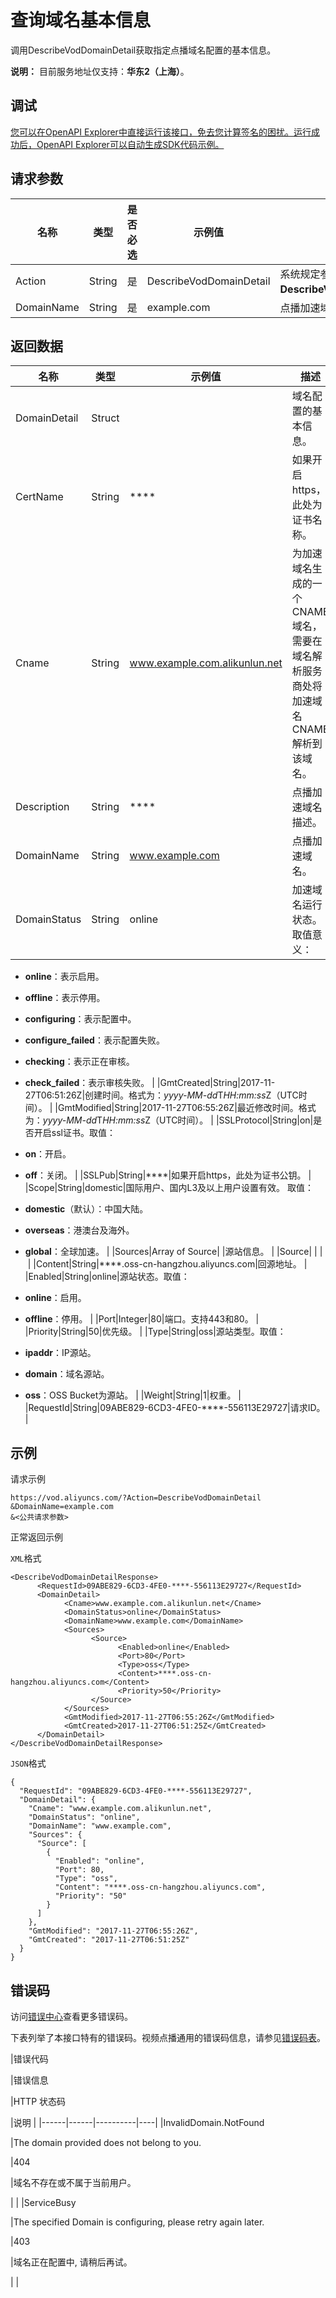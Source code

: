 # 查询域名基本信息

调用DescribeVodDomainDetail获取指定点播域名配置的基本信息。

**说明：** 目前服务地址仅支持：**华东2（上海）**。

## 调试

[您可以在OpenAPI Explorer中直接运行该接口，免去您计算签名的困扰。运行成功后，OpenAPI Explorer可以自动生成SDK代码示例。](https://api.aliyun.com/#product=vod&api=DescribeVodDomainDetail&type=RPC&version=2017-03-21)

## 请求参数

|名称|类型|是否必选|示例值|描述|
|--|--|----|---|--|
|Action|String|是|DescribeVodDomainDetail|系统规定参数。取值：**DescribeVodDomainDetail**。 |
|DomainName|String|是|example.com|点播加速域名名称。 |

## 返回数据

|名称|类型|示例值|描述|
|--|--|---|--|
|DomainDetail|Struct| |域名配置的基本信息。 |
|CertName|String|\*\*\*\*|如果开启https，此处为证书名称。 |
|Cname|String|www.example.com.alikunlun.net|为加速域名生成的一个CNAME域名，需要在域名解析服务商处将加速域名CNAME解析到该域名。 |
|Description|String|\*\*\*\*|点播加速域名描述。 |
|DomainName|String|www.example.com|点播加速域名。 |
|DomainStatus|String|online|加速域名运行状态。取值意义：

 -   **online**：表示启用。
-   **offline**：表示停用。
-   **configuring**：表示配置中。
-   **configure\_failed**：表示配置失败。
-   **checking**：表示正在审核。
-   **check\_failed**：表示审核失败。 |
|GmtCreated|String|2017-11-27T06:51:26Z|创建时间。格式为：*yyyy-MM-dd*T*HH:mm:ss*Z（UTC时间）。 |
|GmtModified|String|2017-11-27T06:55:26Z|最近修改时间。格式为：*yyyy-MM-dd*T*HH:mm:ss*Z（UTC时间）。 |
|SSLProtocol|String|on|是否开启ssl证书。取值：

 -   **on**：开启。
-   **off**：关闭。 |
|SSLPub|String|\*\*\*\*|如果开启https，此处为证书公钥。 |
|Scope|String|domestic|国际用户、国内L3及以上用户设置有效。 取值：

 -   **domestic**（默认）：中国大陆。
-   **overseas**：港澳台及海外。
-   **global**：全球加速。 |
|Sources|Array of Source| |源站信息。 |
|Source| | | |
|Content|String|\*\*\*\*.oss-cn-hangzhou.aliyuncs.com|回源地址。 |
|Enabled|String|online|源站状态。取值：

 -   **online**：启用。
-   **offline**：停用。 |
|Port|Integer|80|端口。支持443和80。 |
|Priority|String|50|优先级。 |
|Type|String|oss|源站类型。取值：

 -   **ipaddr**：IP源站。
-   **domain**：域名源站。
-   **oss**：OSS Bucket为源站。 |
|Weight|String|1|权重。 |
|RequestId|String|09ABE829-6CD3-4FE0-\*\*\*\*-556113E29727|请求ID。 |

## 示例

请求示例

```
https://vod.aliyuncs.com/?Action=DescribeVodDomainDetail
&DomainName=example.com
&<公共请求参数>
```

正常返回示例

`XML`格式

```
<DescribeVodDomainDetailResponse>
	  <RequestId>09ABE829-6CD3-4FE0-****-556113E29727</RequestId>
	  <DomainDetail>
		    <Cname>www.example.com.alikunlun.net</Cname>
		    <DomainStatus>online</DomainStatus>
		    <DomainName>www.example.com</DomainName>
		    <Sources>
			      <Source>
				        <Enabled>online</Enabled>
				        <Port>80</Port>
				        <Type>oss</Type>
				        <Content>****.oss-cn-hangzhou.aliyuncs.com</Content>
				        <Priority>50</Priority>
			      </Source>
		    </Sources>
		    <GmtModified>2017-11-27T06:55:26Z</GmtModified>
		    <GmtCreated>2017-11-27T06:51:25Z</GmtCreated>
	  </DomainDetail>
</DescribeVodDomainDetailResponse>
```

`JSON`格式

```
{
  "RequestId": "09ABE829-6CD3-4FE0-****-556113E29727",
  "DomainDetail": {
    "Cname": "www.example.com.alikunlun.net",
    "DomainStatus": "online",
    "DomainName": "www.example.com",
    "Sources": {
      "Source": [
        {
          "Enabled": "online",
          "Port": 80,
          "Type": "oss",
          "Content": "****.oss-cn-hangzhou.aliyuncs.com",
          "Priority": "50"
        }
      ]
    },
    "GmtModified": "2017-11-27T06:55:26Z",
    "GmtCreated": "2017-11-27T06:51:25Z"
  }
}
```

## 错误码

访问[错误中心](https://error-center.alibabacloud.com/status/product/vod)查看更多错误码。

下表列举了本接口特有的错误码。视频点播通用的错误码信息，请参见[错误码表](https://help.aliyun.com/document_detail/52841.html?spm=a2c4g.11186623.2.17.72657c55cS5tmj)。

|错误代码

|错误信息

|HTTP 状态码

|说明 |
|------|------|----------|----|
|InvalidDomain.NotFound

|The domain provided does not belong to you.

|404

|域名不存在或不属于当前用户。

| |
|ServiceBusy

|The specified Domain is configuring, please retry again later.

|403

|域名正在配置中, 请稍后再试。

| |

